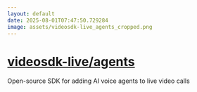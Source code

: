 ```yaml
---
layout: default
date: 2025-08-01T07:47:50.729284
image: assets/videosdk-live_agents_cropped.png
---
```


# [videosdk-live/agents](https://github.com/videosdk-live/agents)

Open-source SDK for adding AI voice agents to live video calls
